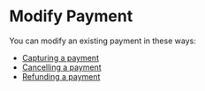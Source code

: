 <!-- START_METADATA
---
title: Modify payment with the ePayment API
sidebar_label: Modify payment
id: Modify Payment
pagination_prev: APIs/epayment-api/quick-start
pagination_next: APIs/epayment-api/modifications/capture
sidebar_position: 30
---
END_METADATA -->

# Modify Payment

You can modify an existing payment in these ways:

* [Capturing a payment](capture.md)
* [Cancelling a payment](cancel.md)
* [Refunding a payment](refund.md)
